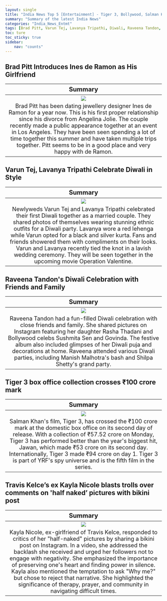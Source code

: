 ```yaml
---
layout: single
title: "India News Top 5 [Entertainment] - Tiger 3, Bollywood, Salman Khan"
summary: "Summary of the latest India News"
categories: "India_News_Entmt"
tags: [Brad Pitt, Varun Tej, Lavanya Tripathi, Diwali, Raveena Tandon, Bollywood, Salman Khan, Tiger 3, Kayla Nicole, Travis Kelce]
toc: ture
toc_sticky: true
sidebar:
    nav: "counts"
---
```


<style>
table th:first-of-type {
    width: 100%;
    font-size: 20px;
}
table td:nth-of-type(1) {
    width: 100%;
    font-size: 18px;
}
</style>

## Brad Pitt Introduces Ines de Ramon as His Girlfriend

Summary | 
:---:|
![](https://cdn.pixabay.com/photo/2016/11/16/19/27/brad-pitt-1829794_1280.jpg) |
Brad Pitt has been dating jewellery designer Ines de Ramon for a year now. This is his first proper relationship since his divorce from Angelina Jolie. The couple recently made a public appearance together at an event in Los Angeles. They have been seen spending a lot of time together this summer and have taken multiple trips together. Pitt seems to be in a good place and very happy with de Ramon. |

## Varun Tej, Lavanya Tripathi Celebrate Diwali in Style

Summary | 
:---:|
![](https://cdn.pixabay.com/photo/2021/06/21/06/43/girl-6352783_1280.jpg) |
Newlyweds Varun Tej and Lavanya Tripathi celebrated their first Diwali together as a married couple. They shared photos of themselves wearing stunning ethnic outfits for a Diwali party. Lavanya wore a red lehenga while Varun opted for a black and silver kurta. Fans and friends showered them with compliments on their looks. Varun and Lavanya recently tied the knot in a lavish wedding ceremony. They will be seen together in the upcoming movie Operation Valentine. |

## Raveena Tandon's Diwali Celebration with Friends and Family

Summary | 
:---:|
![](https://cdn.pixabay.com/photo/2015/10/12/02/26/diwali-983363_1280.jpg) |
Raveena Tandon had a fun-filled Diwali celebration with close friends and family. She shared pictures on Instagram featuring her daughter Rasha Thadani and Bollywood celebs Sushmita Sen and Govinda. The festive album also included glimpses of her Diwali puja and decorations at home. Raveena attended various Diwali parties, including Manish Malhotra's bash and Shilpa Shetty's grand party. |

## Tiger 3 box office collection crosses ₹100 crore mark

Summary | 
:---:|
![](https://cdn.pixabay.com/photo/2021/10/08/06/33/salman-khan-6690335_1280.png) |
Salman Khan's film, Tiger 3, has crossed the ₹100 crore mark at the domestic box office on its second day of release. With a collection of ₹57.52 crore on Monday, Tiger 3 has performed better than the year's biggest hit, Jawan, which made ₹53 crore on its second day. Internationally, Tiger 3 made ₹94 crore on day 1. Tiger 3 is part of YRF's spy universe and is the fifth film in the series. |

## Travis Kelce’s ex Kayla Nicole blasts trolls over comments on 'half naked’ pictures with bikini post

Summary | 
:---:|
![](https://cdn.pixabay.com/photo/2020/07/15/22/07/instagram-5409107_1280.jpg) |
Kayla Nicole, ex-girlfriend of Travis Kelce, responded to critics of her "half-naked" pictures by sharing a bikini post on Instagram. In a video, she addressed the backlash she received and urged her followers not to engage with negativity. She emphasized the importance of preserving one's heart and finding power in silence. Kayla also mentioned the temptation to ask "Why me?" but chose to reject that narrative. She highlighted the significance of therapy, prayer, and community in navigating difficult times. |